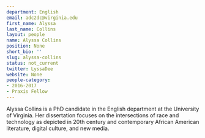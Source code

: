 ```yaml
---
department: English
email: adc2dc@virginia.edu
first_name: Alyssa
last_name: Collins
layout: people
name: Alyssa Collins
position: None
short_bio: ''
slug: alyssa-collins
status: not_current
twitter: LyssaDee
website: None
people-category:
- 2016-2017
- Praxis Fellow
---
```


Alyssa Collins is a PhD candidate in the English department at the University of Virginia. Her dissertation focuses on the intersections of race and technology as depicted in 20th century and contemporary African American literature, digital culture, and new media.
